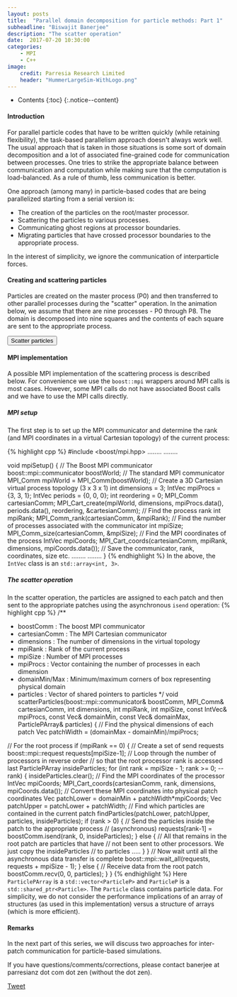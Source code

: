 ```yaml
---
layout: posts
title:  "Parallel domain decomposition for particle methods: Part 1"
subheadline: "Biswajit Banerjee"
description: "The scatter operation"
date:  2017-07-20 10:30:00
categories:
    - MPI
    - C++
image:
    credit: Parresia Research Limited
    header: "HummerLargeSim-WithLogo.png"
---
```


- Contents
{:toc}
{:.notice--content}

#### Introduction ####
For parallel particle codes that have to be written quickly (while retaining flexibility), the
task-based parallelism approach doesn't always work well.  The usual approach that is taken
in those situations is some sort of domain decomposition and a lot of associated fine-grained
code for communication between processes.  One tries to strike the appropriate balance between
communication and computation while making sure that the computation is load-balanced.  As a
rule of thumb, less communication is better.

One approach (among many) in particle-based codes that are being parallelized starting from
a serial version is:

* The creation of the particles on the root/master processor.
* Scattering the particles to various processes.
* Communicating ghost regions at processor boundaries.
* Migrating particles that have crossed processor boundaries to the appropriate process.

In the interest of simplicity, we ignore the communication of interparticle forces.

#### Creating and scattering particles ####
Particles are created on the master process (P0) and then transferred to other parallel
processes during the "scatter" operation.  In the animation below, we assume that there
are nine processes - P0 through P8.  The domain is decomposed into nine squares and the
contents of each square are sent to the appropriate process.

<div>
  <input name="restartButton" type="button" value="Scatter particles" onclick="restartAnimation()" />
</div>
<div>
  <canvas id="particle-scatter" height="500" width="500"></canvas>
</div>

#### MPI implementation ####
A possible MPI implementation of the scattering process is described below.  For convenience
we use the `boost::mpi` wrappers around MPI calls is most cases.  However, some MPI calls
do not have associated Boost calls and we have to use the MPI calls directly.

##### MPI setup #####
The first step is to set up the MPI communicator and determine the rank (and MPI coordinates
in a virtual Cartesian topology) of the current process:

{% highlight cpp %}
#include <boost/mpi.hpp>
........
........

void mpiSetup()
{
  // The Boost MPI communicator
  boost::mpi::communicator boostWorld;
  // The standard MPI communicator
  MPI_Comm mpiWorld = MPI_Comm(boostWorld);
  // Create a 3D Cartesian virtual process topology (3 x 3 x 1)
  int dimensions = 3;
  IntVec mpiProcs = {3, 3, 1};
  IntVec periods = {0, 0, 0};
  int reordering = 0;
  MPI_Comm cartesianComm;
  MPI_Cart_create(mpiWorld, dimensions, mpiProcs.data(), periods.data(), reordering, &cartesianComm);
  // Find the process rank
  int mpiRank;
  MPI_Comm_rank(cartesianComm, &mpiRank);
  // Find the number of processes associated with the communicator
  int mpiSize;
  MPI_Comm_size(cartesianComm, &mpiSize);
  // Find the MPI coordinates of the process
  IntVec mpiCoords;
  MPI_Cart_coords(cartesianComm, mpiRank, dimensions, mpiCoords.data());
  // Save the communicator, rank, coordinates, size etc.
  ........
  ........
}
{% endhighlight %}
In the above, the `IntVec` class is an `std::array<int, 3>`.

##### The scatter operation #####
In the scatter operation, the particles are assigned to each patch and then
sent to the appropriate patches using the asynchronous `isend` operation:
{% highlight cpp %}
/**
 * boostComm     : The boost MPI communicator
 * cartesianComm : The MPI Cartesian communicator
 * dimensions    : The number of dimensions in the virtual topology
 * mpiRank       : Rank of the current process
 * mpiSize       : Number of MPI processes
 * mpiProcs      : Vector containing the number of processes in each dimension
 * domainMin/Max : Minimum/maximum corners of box representing physical domain
 * particles     : Vector of shared pointers to particles
 */
void scatterParticles(boost::mpi::communicator& boostComm,
                      MPI_Comm& cartesianComm,
                      int dimensions, int mpiRank, int mpiSize,
                      const IntVec& mpiProcs,
                      const Vec& domainMin, const Vec& domainMax,
                      ParticlePArray& particles)
{
  // Find the physical dimensions of each patch
  Vec patchWidth = (domainMax - domainMin)/mpiProcs;

  // For the root process
  if (mpiRank == 0) {
    // Create a set of send requests
    boost::mpi::request requests[mpiSize-1];
    // Loop through the number of processors in reverse order
    // so that the root processor rank is accessed last
    ParticlePArray insideParticles;
    for (int rank = mpiSize - 1; rank >= 0; --rank) {
      insideParticles.clear();
      // Find the MPI coordinates of the processor
      IntVec mpiCoords;
      MPI_Cart_coords(cartesianComm, rank, dimensions, mpiCoords.data());
      // Convert these MPI coordinates into physical patch coordinates
      Vec patchLower = domainMin + patchWidth*mpiCoords; 
      Vec patchUpper = patchLower + patchWidth; 
      // Find which particles are contained in the current patch
      findParticles(patchLower, patchUpper, particles, insideParticles);
      if (rank > 0) {
        // Send the particles inside the patch to the appropriate process
        // (asynchronous)
        requests[rank-1] = boostComm.isend(rank, 0, insideParticles);
      } else {
        // All that remains in the root patch are particles that have
        // not been sent to other processors. We just copy the insideParticles
        // to particles
        .....
      }
    }
    // Now wait until all the asynchronous data transfer is complete
    boost::mpi::wait_all(requests, requests + mpiSize - 1);
  } else {
    // Receive data from the root patch
    boostComm.recv(0, 0, particles);
  }
}
{% endhighlight %}
Here `ParticlePArray` is a `std::vector<ParticleP>` and `ParticleP` is
a `std::shared_ptr<Particle>`.  The `Particle` class contains particle
data.  For simplicity, we do not consider the performance implications
of an array of structures (as used in this implementation) versus
a structure of arrays (which is more efficient).

#### Remarks ####
In the next part of this series, we will discuss two approaches for inter-patch communication
for particle-based simulations.

If you have questions/comments/corrections, please contact banerjee at parresianz dot com dot zen (without the dot zen).


<a class="twitter-share-button" href="https://twitter.com/intent/tweet" data-via="parresianz"> Tweet</a>
<script src="//platform.linkedin.com/in.js" type="text/javascript">
  lang: en_US
</script>
<script type="IN/Share" data-counter="right"></script>

<script src="{{ site.baseurl }}/assets/js/d3.v4.min.js"></script>
<script src="{{ site.baseurl }}/assets/js/colorbrewer.min.js"></script>
<script src="{{ site.baseurl }}/assets/js/particleScatter.js"></script>

